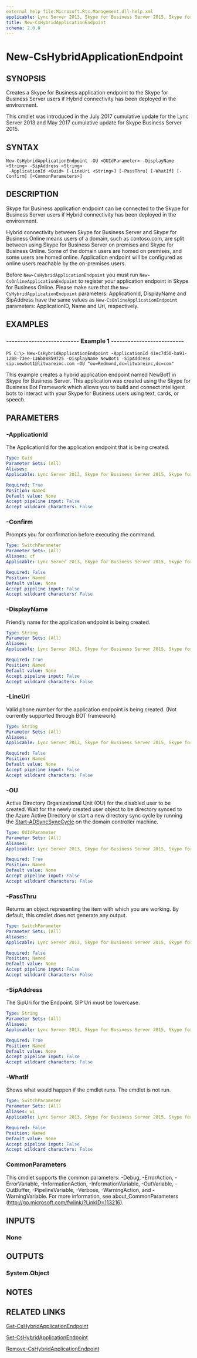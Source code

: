 ```yaml
---
external help file:Microsoft.Rtc.Management.dll-help.xml
applicable: Lync Server 2013, Skype for Business Server 2015, Skype for Business Server 2019
title: New-CsHybridApplicationEndpoint
schema: 2.0.0
---
```


# New-CsHybridApplicationEndpoint

## SYNOPSIS
Creates a Skype for Business application endpoint to the Skype for Business Server users if Hybrid connectivity has been deployed in the environment.

This cmdlet was introduced in the July 2017 cumulative update for the Lync Server 2013 and May 2017 cumulative update for Skype Business Server 2015.

## SYNTAX

```
New-CsHybridApplicationEndpoint -OU <OUIdParameter> -DisplayName <String> -SipAddress <String>
 -ApplicationId <Guid> [-LineUri <String>] [-PassThru] [-WhatIf] [-Confirm] [<CommonParameters>]
```

## DESCRIPTION
Skype for Business application endpoint can be connected to the Skype for Business Server users if Hybrid connectivity has been deployed in the environment.

Hybrid connectivity between Skype for Business Server and Skype for Business Online means users of a domain, such as contoso.com, are split between using Skype for Business Server on premises and Skype for Business Online. Some of the domain users are homed on premises, and some users are homed online. Application endpoint will be configured as online users reachable by the on-premises users.

Before `New-CsHybridApplicationEndpoint` you must run `New-CsOnlineApplicationEndpoint` to register your application endpoint in Skype for Business Online. Please make sure that the `New-CsHybridApplicationEndpoint` parameters: ApplicationId, DisplayName and SipAddress have the same values as `New-CsOnlineApplicationEndpoint` parameters: ApplicationID, Name and Uri, respectively.  

## EXAMPLES

### -------------------------- Example 1 --------------------------
```
PS C:\> New-CsHybridApplicationEndpoint -ApplicationId 41ec7d50-ba91-1208-73ee-136b88859725 -DisplayName NewBot1 -SipAddress sip:newbot1@litwareinc.com –OU "ou=Redmond,dc=litwareinc,dc=com"
```

This example creates a hybrid application endpoint named NewBot1 in Skype for Business Server. This application was created using the Skype for Business Bot Framework which allows you to build and connect intelligent bots to interact with your Skype for Business users using text, cards, or speech.

## PARAMETERS

### -ApplicationId
The ApplicationId for the application endpoint that is being created.

```yaml
Type: Guid
Parameter Sets: (All)
Aliases:
Applicable: Lync Server 2013, Skype for Business Server 2015, Skype for Business Server 2019

Required: True
Position: Named
Default value: None
Accept pipeline input: False
Accept wildcard characters: False
```

### -Confirm
Prompts you for confirmation before executing the command.

```yaml
Type: SwitchParameter
Parameter Sets: (All)
Aliases: cf
Applicable: Lync Server 2013, Skype for Business Server 2015, Skype for Business Server 2019

Required: False
Position: Named
Default value: None
Accept pipeline input: False
Accept wildcard characters: False
```

### -DisplayName
Friendly name for the application endpoint is being created.

```yaml
Type: String
Parameter Sets: (All)
Aliases:
Applicable: Lync Server 2013, Skype for Business Server 2015, Skype for Business Server 2019

Required: True
Position: Named
Default value: None
Accept pipeline input: False
Accept wildcard characters: False
```

### -LineUri
Valid phone number for the application endpoint is being created. (Not currently supported through BOT framework)

```yaml
Type: String
Parameter Sets: (All)
Aliases:
Applicable: Lync Server 2013, Skype for Business Server 2015, Skype for Business Server 2019

Required: False
Position: Named
Default value: None
Accept pipeline input: False
Accept wildcard characters: False
```

### -OU
Active Directory Organizational Unit (OU) for the disabled user to be created. Wait for the newly created user object to be directory synced to the Azure Active Directory or start a new directory sync cycle by running the [Start-ADSyncSyncCycle](https://docs.microsoft.com/en-us/azure/active-directory/connect/active-directory-aadconnectsync-feature-scheduler#start-the-scheduler) on the domain controller machine.

```yaml
Type: OUIdParameter
Parameter Sets: (All)
Aliases:
Applicable: Lync Server 2013, Skype for Business Server 2015, Skype for Business Server 2019

Required: True
Position: Named
Default value: None
Accept pipeline input: False
Accept wildcard characters: False
```

### -PassThru
Returns an object representing the item with which you are working. By default, this cmdlet does not generate any output.

```yaml
Type: SwitchParameter
Parameter Sets: (All)
Aliases:
Applicable: Lync Server 2013, Skype for Business Server 2015, Skype for Business Server 2019

Required: False
Position: Named
Default value: None
Accept pipeline input: False
Accept wildcard characters: False
```

### -SipAddress
The SipUri for the Endpoint. SIP Uri must be lowercase.

```yaml
Type: String
Parameter Sets: (All)
Aliases:
Applicable: Lync Server 2013, Skype for Business Server 2015, Skype for Business Server 2019

Required: True
Position: Named
Default value: None
Accept pipeline input: False
Accept wildcard characters: False
```

### -WhatIf
Shows what would happen if the cmdlet runs. The cmdlet is not run.

```yaml
Type: SwitchParameter
Parameter Sets: (All)
Aliases: wi
Applicable: Lync Server 2013, Skype for Business Server 2015, Skype for Business Server 2019

Required: False
Position: Named
Default value: None
Accept pipeline input: False
Accept wildcard characters: False
```

### CommonParameters
This cmdlet supports the common parameters: -Debug, -ErrorAction, -ErrorVariable, -InformationAction, -InformationVariable, -OutVariable, -OutBuffer, -PipelineVariable, -Verbose, -WarningAction, and -WarningVariable.
For more information, see about_CommonParameters (http://go.microsoft.com/fwlink/?LinkID=113216).

## INPUTS

### None


## OUTPUTS

### System.Object

## NOTES

## RELATED LINKS
[Get-CsHybridApplicationEndpoint](https://docs.microsoft.com/en-us/powershell/module/skype/get-cshybridapplicationendpoint?view=skype-ps)

[Set-CsHybridApplicationEndpoint](https://docs.microsoft.com/en-us/powershell/module/skype/set-cshybridapplicationendpoint?view=skype-ps)

[Remove-CsHybridApplicationEndpoint](https://docs.microsoft.com/en-us/powershell/module/skype/remove-cshybridapplicationendpoint?view=skype-ps)
